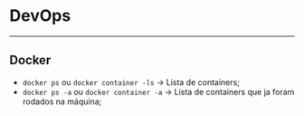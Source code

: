 # DevOps

---

## Docker 

- `docker ps` ou `docker container -ls` -> Lista de containers;
- `docker ps -a` ou `docker container -a` -> Lista de containers que ja foram rodados na máquina; 
